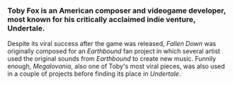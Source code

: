 ### Toby Fox is an American composer and videogame developer, most known for his critically acclaimed indie venture, Undertale.

Despite its viral success after the game was released, *Fallen Down* was originally composed for an *Earthbound* fan project in which several artist used the original sounds from *Earthbound* to create new music. Funnily enough, *Megalovania*, also one of Toby's most viral pieces, was also used in a couple of projects before finding its place in *Undertale*.
